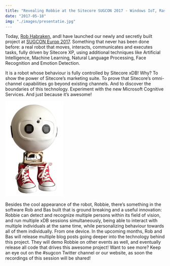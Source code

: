 ```yaml
---
title: "Revealing Robbie at the Sitecore SUGCON 2017 - Windows IoT, Raspberry PI, Cognitive Services"
date: "2017-05-18"
img: "./images/presentatie.jpg"
---
```


Today, [Rob Habraken,](https://www.robhabraken.nl/) andI have launched our newly and secretly built project at [SUGCON Europ 2017](http://www.sugcon.eu/). Something that never has been done before: a real robot that moves, interacts, communicates and executes tasks, fully driven by Sitecore XP, using additional techniques like Artificial Intelligence, Machine Learning, Natural Language Processing, Face Recognition and Emotion Detection.

It is a robot whose behaviour is fully controlled by Sitecore xDB! Why? To show the power of Sitecore’s marketing suite. To prove that Sitecore’s omni-channel capabilities go beyond existing channels. And to discover the boundaries of this technology. Experiment with the new Microsoft Cognitive Services. And just because it’s awesome!

![](images/robbie-183x300.png)

Besides the cool appearance of the robot, Robbie, there’s something in the software Rob and Bas built that is ground breaking and a useful innovation: Robbie can detect and recognize multiple persons within its field of vision, and run multiple xDB sessions simultaneously, being able to interact with multiple individuals at the same time, while personalizing behaviour towards all of them individually. From one device. In the upcoming months, Rob and Bas will release multiple blog posts going deeper into the technology behind this project. They will demo Robbie on other events as well, and eventually release all code that drives this awesome project! Want to see more? Keep an eye out on the #sugcon Twitter channel or our website, as soon the recordings of this session will be shared!

